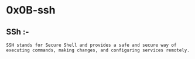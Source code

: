 # 0x0B-ssh

## SSh :-
```
SSH stands for Secure Shell and provides a safe and secure way of executing commands, making changes, and configuring services remotely. 
```

